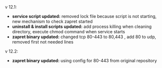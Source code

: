 v 12.1:
- **service script updated:** removed lock file because script is not starting, new mechanism to check zapret started
- **uninstall & install scripts updated:** add process killing when cleaning directory, execute chmod command when service starts
- **zapret binary updated:** changed tcp 80-443 to 80,443 , add 80 to udp, removed first not needed lines

v 12.2:
- **zapret binary updated:** using config for 80-443 from original repository
